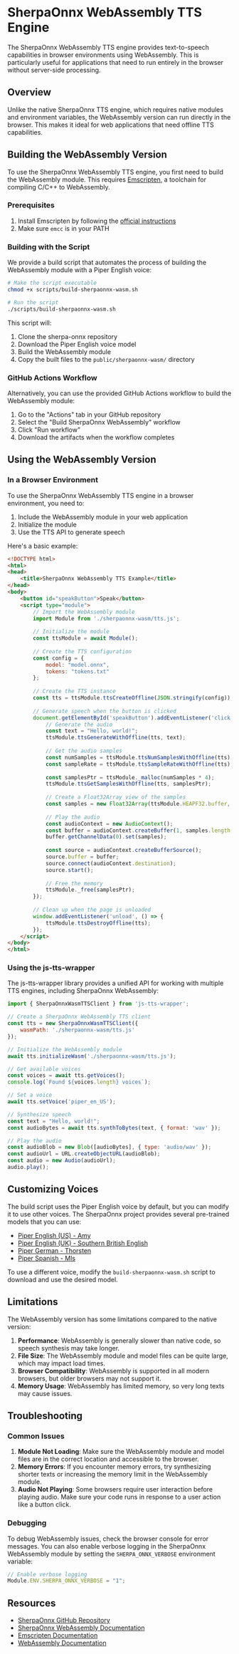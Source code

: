 # SherpaOnnx WebAssembly TTS Engine

The SherpaOnnx WebAssembly TTS engine provides text-to-speech capabilities in browser environments using WebAssembly. This is particularly useful for applications that need to run entirely in the browser without server-side processing.

## Overview

Unlike the native SherpaOnnx TTS engine, which requires native modules and environment variables, the WebAssembly version can run directly in the browser. This makes it ideal for web applications that need offline TTS capabilities.

## Building the WebAssembly Version

To use the SherpaOnnx WebAssembly TTS engine, you first need to build the WebAssembly module. This requires [Emscripten](https://emscripten.org/), a toolchain for compiling C/C++ to WebAssembly.

### Prerequisites

1. Install Emscripten by following the [official instructions](https://emscripten.org/docs/getting_started/downloads.html)
2. Make sure `emcc` is in your PATH

### Building with the Script

We provide a build script that automates the process of building the WebAssembly module with a Piper English voice:

```bash
# Make the script executable
chmod +x scripts/build-sherpaonnx-wasm.sh

# Run the script
./scripts/build-sherpaonnx-wasm.sh
```

This script will:
1. Clone the sherpa-onnx repository
2. Download the Piper English voice model
3. Build the WebAssembly module
4. Copy the built files to the `public/sherpaonnx-wasm/` directory

### GitHub Actions Workflow

Alternatively, you can use the provided GitHub Actions workflow to build the WebAssembly module:

1. Go to the "Actions" tab in your GitHub repository
2. Select the "Build SherpaOnnx WebAssembly" workflow
3. Click "Run workflow"
4. Download the artifacts when the workflow completes

## Using the WebAssembly Version

### In a Browser Environment

To use the SherpaOnnx WebAssembly TTS engine in a browser environment, you need to:

1. Include the WebAssembly module in your web application
2. Initialize the module
3. Use the TTS API to generate speech

Here's a basic example:

```html
<!DOCTYPE html>
<html>
<head>
    <title>SherpaOnnx WebAssembly TTS Example</title>
</head>
<body>
    <button id="speakButton">Speak</button>
    <script type="module">
        // Import the WebAssembly module
        import Module from './sherpaonnx-wasm/tts.js';
        
        // Initialize the module
        const ttsModule = await Module();
        
        // Create the TTS configuration
        const config = {
            model: "model.onnx",
            tokens: "tokens.txt"
        };
        
        // Create the TTS instance
        const tts = ttsModule.ttsCreateOffline(JSON.stringify(config));
        
        // Generate speech when the button is clicked
        document.getElementById('speakButton').addEventListener('click', () => {
            // Generate the audio
            const text = "Hello, world!";
            ttsModule.ttsGenerateWithOffline(tts, text);
            
            // Get the audio samples
            const numSamples = ttsModule.ttsNumSamplesWithOffline(tts);
            const sampleRate = ttsModule.ttsSampleRateWithOffline(tts);
            
            const samplesPtr = ttsModule._malloc(numSamples * 4);
            ttsModule.ttsGetSamplesWithOffline(tts, samplesPtr);
            
            // Create a Float32Array view of the samples
            const samples = new Float32Array(ttsModule.HEAPF32.buffer, samplesPtr, numSamples);
            
            // Play the audio
            const audioContext = new AudioContext();
            const buffer = audioContext.createBuffer(1, samples.length, sampleRate);
            buffer.getChannelData(0).set(samples);
            
            const source = audioContext.createBufferSource();
            source.buffer = buffer;
            source.connect(audioContext.destination);
            source.start();
            
            // Free the memory
            ttsModule._free(samplesPtr);
        });
        
        // Clean up when the page is unloaded
        window.addEventListener('unload', () => {
            ttsModule.ttsDestroyOffline(tts);
        });
    </script>
</body>
</html>
```

### Using the js-tts-wrapper

The js-tts-wrapper library provides a unified API for working with multiple TTS engines, including SherpaOnnx WebAssembly:

```javascript
import { SherpaOnnxWasmTTSClient } from 'js-tts-wrapper';

// Create a SherpaOnnx WebAssembly TTS client
const tts = new SherpaOnnxWasmTTSClient({
    wasmPath: './sherpaonnx-wasm/tts.js'
});

// Initialize the WebAssembly module
await tts.initializeWasm('./sherpaonnx-wasm/tts.js');

// Get available voices
const voices = await tts.getVoices();
console.log(`Found ${voices.length} voices`);

// Set a voice
await tts.setVoice('piper_en_US');

// Synthesize speech
const text = "Hello, world!";
const audioBytes = await tts.synthToBytes(text, { format: 'wav' });

// Play the audio
const audioBlob = new Blob([audioBytes], { type: 'audio/wav' });
const audioUrl = URL.createObjectURL(audioBlob);
const audio = new Audio(audioUrl);
audio.play();
```

## Customizing Voices

The build script uses the Piper English voice by default, but you can modify it to use other voices. The SherpaOnnx project provides several pre-trained models that you can use:

- [Piper English (US) - Amy](https://github.com/k2-fsa/sherpa-onnx/releases/download/tts-models/vits-piper-en_US-amy-medium.tar.bz2)
- [Piper English (UK) - Southern British English](https://github.com/k2-fsa/sherpa-onnx/releases/download/tts-models/vits-piper-en_GB-southern_english_female-medium.tar.bz2)
- [Piper German - Thorsten](https://github.com/k2-fsa/sherpa-onnx/releases/download/tts-models/vits-piper-de_DE-thorsten_emotional-medium.tar.bz2)
- [Piper Spanish - Mls](https://github.com/k2-fsa/sherpa-onnx/releases/download/tts-models/vits-piper-es_ES-mls_10246-medium.tar.bz2)

To use a different voice, modify the `build-sherpaonnx-wasm.sh` script to download and use the desired model.

## Limitations

The WebAssembly version has some limitations compared to the native version:

1. **Performance**: WebAssembly is generally slower than native code, so speech synthesis may take longer.
2. **File Size**: The WebAssembly module and model files can be quite large, which may impact load times.
3. **Browser Compatibility**: WebAssembly is supported in all modern browsers, but older browsers may not support it.
4. **Memory Usage**: WebAssembly has limited memory, so very long texts may cause issues.

## Troubleshooting

### Common Issues

1. **Module Not Loading**: Make sure the WebAssembly module and model files are in the correct location and accessible to the browser.
2. **Memory Errors**: If you encounter memory errors, try synthesizing shorter texts or increasing the memory limit in the WebAssembly module.
3. **Audio Not Playing**: Some browsers require user interaction before playing audio. Make sure your code runs in response to a user action like a button click.

### Debugging

To debug WebAssembly issues, check the browser console for error messages. You can also enable verbose logging in the SherpaOnnx WebAssembly module by setting the `SHERPA_ONNX_VERBOSE` environment variable:

```javascript
// Enable verbose logging
Module.ENV.SHERPA_ONNX_VERBOSE = "1";
```

## Resources

- [SherpaOnnx GitHub Repository](https://github.com/k2-fsa/sherpa-onnx)
- [SherpaOnnx WebAssembly Documentation](https://k2-fsa.github.io/sherpa/onnx/tts/wasm/index.html)
- [Emscripten Documentation](https://emscripten.org/docs/index.html)
- [WebAssembly Documentation](https://webassembly.org/)
